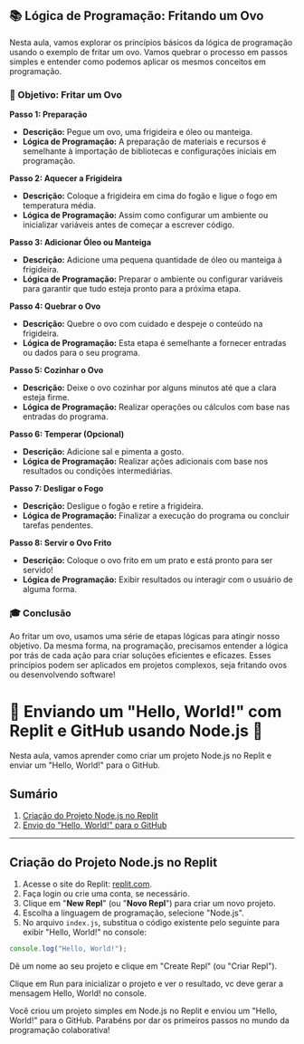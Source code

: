 ## 📚 Lógica de Programação: Fritando um Ovo

Nesta aula, vamos explorar os princípios básicos da lógica de programação usando o exemplo de fritar um ovo. Vamos quebrar o processo em passos simples e entender como podemos aplicar os mesmos conceitos em programação.

### 🥚 Objetivo: Fritar um Ovo

**Passo 1: Preparação**

- **Descrição:** Pegue um ovo, uma frigideira e óleo ou manteiga.
- **Lógica de Programação:** A preparação de materiais e recursos é semelhante à importação de bibliotecas e configurações iniciais em programação.

**Passo 2: Aquecer a Frigideira**

- **Descrição:** Coloque a frigideira em cima do fogão e ligue o fogo em temperatura média.
- **Lógica de Programação:** Assim como configurar um ambiente ou inicializar variáveis antes de começar a escrever código.

**Passo 3: Adicionar Óleo ou Manteiga**

- **Descrição:** Adicione uma pequena quantidade de óleo ou manteiga à frigideira.
- **Lógica de Programação:** Preparar o ambiente ou configurar variáveis para garantir que tudo esteja pronto para a próxima etapa.

**Passo 4: Quebrar o Ovo**

- **Descrição:** Quebre o ovo com cuidado e despeje o conteúdo na frigideira.
- **Lógica de Programação:** Esta etapa é semelhante a fornecer entradas ou dados para o seu programa.

**Passo 5: Cozinhar o Ovo**

- **Descrição:** Deixe o ovo cozinhar por alguns minutos até que a clara esteja firme.
- **Lógica de Programação:** Realizar operações ou cálculos com base nas entradas do programa.

**Passo 6: Temperar (Opcional)**

- **Descrição:** Adicione sal e pimenta a gosto.
- **Lógica de Programação:** Realizar ações adicionais com base nos resultados ou condições intermediárias.

**Passo 7: Desligar o Fogo**

- **Descrição:** Desligue o fogão e retire a frigideira.
- **Lógica de Programação:** Finalizar a execução do programa ou concluir tarefas pendentes.

**Passo 8: Servir o Ovo Frito**

- **Descrição:** Coloque o ovo frito em um prato e está pronto para ser servido!
- **Lógica de Programação:** Exibir resultados ou interagir com o usuário de alguma forma.

### 🎓 Conclusão

Ao fritar um ovo, usamos uma série de etapas lógicas para atingir nosso objetivo. Da mesma forma, na programação, precisamos entender a lógica por trás de cada ação para criar soluções eficientes e eficazes. Esses princípios podem ser aplicados em projetos complexos, seja fritando ovos ou desenvolvendo software!


# 🌟 Enviando um "Hello, World!" com Replit e GitHub usando Node.js 🚀

Nesta aula, vamos aprender como criar um projeto Node.js no Replit e enviar um "Hello, World!" para o GitHub.

## Sumário

1. [Criação do Projeto Node.js no Replit](#criação-do-projeto-nodejs-no-replit)
2. [Envio do "Hello, World!" para o GitHub](#envio-do-hello-world-para-o-github)

---

## Criação do Projeto Node.js no Replit

1. Acesse o site do Replit: [replit.com](https://replit.com/).
2. Faça login ou crie uma conta, se necessário.
3. Clique em "**New Repl**" (ou "**Novo Repl**") para criar um novo projeto.
4. Escolha a linguagem de programação, selecione "Node.js".
5. No arquivo `index.js`, substitua o código existente pelo seguinte para exibir "Hello, World!" no console:

```javascript
console.log("Hello, World!");
```

Dê um nome ao seu projeto e clique em "Create Repl" (ou "Criar Repl").

Clique em Run para inicializar o projeto e ver o resultado, vc deve gerar a mensagem Hello, World! no console.

Você criou um projeto simples em Node.js no Replit e enviou um "Hello, World!" para o GitHub. Parabéns por dar os primeiros passos no mundo da programação colaborativa!

